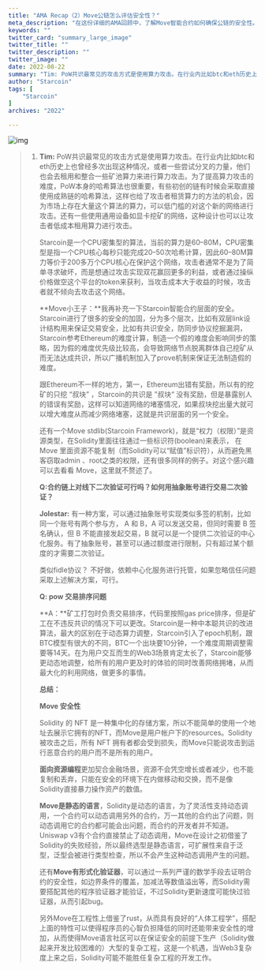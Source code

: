 ```yaml
---
title: "AMA Recap（2）Move公链怎么评估安全性？"
meta_description: "在这份详细的AMA回顾中，了解Move智能合约如何确保公链的安全性。"
keywords: ""
twitter_card: "summary_large_image"
twitter_title: ""
twitter_description: ""
twitter_image: ""
date: 2022-08-22
summary: "Tim: PoW共识最常见的攻击方式是使用算力攻击。在行业内比如btc和eth历史上也曾经多次出现这种情况，或者一些尝试分叉的力量..."
author: "Starcoin"
tags: [
    "Starcoin"
]
archives: "2022"

---
```


![img](/images/hackathon/amar5.png)

> 1. **Tim:** PoW共识最常见的攻击方式是使用算力攻击。在行业内比如btc和eth历史上也曾经多次出现这种情况，或者一些尝试分叉的力量，他们也会去租用和整合一些矿池算力来进行算力攻击。为了提高算力攻击的难度，PoW本身的哈希算法也很重要，有些初创的链有时候会采取直接使用成熟链的哈希算法，这样也给了攻击者租赁算力的方法的机会，因为市场上存在大量这个算法的算力，可以低门槛的对这个新的网络进行攻击。还有一些使用通用设备如显卡挖矿的网络，这种设计也可以让攻击者低成本租用算力进行攻击。
>
>    Starcoin是一个CPU密集型的算法，当前的算力是60–80M，CPU密集型是指一个CPU核心每秒只能完成20–50次哈希计算，因此60–80M算力等价于200多万个CPU核心在保护这个网络，攻击者通常不是为了简单寻求破坏，而是想通过攻击实现双花赢回更多的利益，或者通过操纵价格做空这个平台的token来获利，当攻击成本大于收益的时候，攻击者就不倾向去攻击这个网络。
>
>    **Move小王子：**我再补充一下Starcoin智能合约层面的安全。Starcoin进行了很多的安全的加固，分为多个层次，比如有双层link设计结构用来保证交易安全，比如有共识安全，防同步协议挖掘漏洞，Starcoin参考Ethereum的难度计算，制造一个假的难度会影响同步的策略，因为假的难度优先级比较高，会导致网络节点脱离群体自己挖矿从而无法达成共识，所以广播机制加入了prove机制来保证无法制造假的难度。
>
>    跟Ethereum不一样的地方，第一，Ethereum出错有奖励，所以有的挖矿的只挖 “叔块” ，Starcoin的共识是 ”叔块“ 没有奖励，但是暴露别人的错误有奖励，这样可以知道网络的堵塞情况，如果叔块挖出量大就可以增大难度从而减少网络堵塞，这就是共识层面的另一个安全。
>
>    还有一个Move stdlib(Starcoin Framework)，就是“权力（权限）”是资源类型，在Solidity里面往往通过一些标识符(boolean)来表示， 在 Move 里面资源不能复制（而Solidity可以“赋值”标识符），从而避免黑客窃取admin 、root之类的权限，还有很多同样的例子。对这个感兴趣可以去看看 Move，这里就不赘述了。
>
>    **Q:合约链上对线下二次验证可行吗？如何用抽象账号进行交易二次验证？**
>
>    **Jolestar:** 有一种方案，可以通过抽象账号实现类似多签的机制，比如同一个账号有两个参与方， A 和 B，A 可以发送交易，但同时需要 B 签名确认，但 B 不能直接发起交易，B 就可以是一个提供二次验证的中心化服务。有了抽象账号，甚至可以通过额度进行限制，只有超过某个额度的才需要二次验证。
>
>    类似fidle协议？ 不好做，依赖中心化服务进行托管，如果忽略信任问题采取上述解决方案，可行。
>
>    **Q: pow 交易排序问题**
>
>    **A：**矿工打包时负责交易排序，代码里按照gas price排序，但是矿工在不违反共识的情况下可以更改。Starcoin是一种中本聪共识的改进算法，最大的区别在于动态算力调整，Starcoin引入了epoch机制，跟BTC模型有很大的不同，BTC一个出块要10分钟，一个难度周期调整需要等14天。在为用户交互而生的Web3场景肯定太长了，Starcoin能够更动态地调整，给所有的用户更及时的体验的同时改善网络拥堵，从而最大化的利用网络，做更多的事情。
>
>    **总结：**
>
>    **Move 安全性**
>
>    Solidity 的 NFT 是一种集中化的存储方案，所以不能简单的使用一个地址去展示它拥有的NFT，而Move是用户帐户下的resources。Solidity被攻击之后，所有 NFT 拥有者都会受到损失，而Move只能说攻击到运行恶意合约的用户而不是所有的用户。
>
>    **面向资源编程**更加契合金融场景，资源不会凭空增长或者减少，也不能复制和丢弃，只能在安全的环境下在内做移动和交换，而不是像Solidity直接暴力操作资产的数值。
>
>    **Move是静态的语言**，Solidity是动态的语言，为了灵活性支持动态调用，一个合约可以动态调用另外的合约，万一其他的合约出了问题，则动态调用它的合约都可能会出问题，而合约的开发者并不知道。Uniswap v3有个合约直接禁止了动态调用，Move在设计之初借鉴了Solidity的失败经验，所以最终选型是静态语言，可扩展性来自于泛型，泛型会被进行类型检查，所以不会产生这种动态调用产生的问题。
>
>    还有**Move有形式化验证器**，可以通过一系列严谨的数学手段去证明合约的安全性，如边界条件的覆盖，加减法等数值溢出等，而Solidity需要搭配其他的程序验证器才能验证，不过Solidity更新速度可能快过验证器，从而引起bug。
>
>    另外Move在工程性上借鉴了rust，从而具有良好的“人体工程学”，搭配上面的特性可以使得程序员的心智负担降低的同时还能带来安全性的增加，从而使得Move语言社区可以在保证安全的前提下生产（Solidity做起来开发比较困难的）大型的复杂工程，这是一个机遇，当Web3复杂度上来之后，Solidity可能不能胜任复杂工程的开发工作。